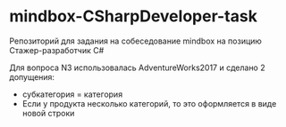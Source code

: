 # mindbox-CSharpDeveloper-task
Репозиторий для задания на собеседование mindbox на позицию Стажер-разработчик C#

Для вопроса N3 использовалась AdventureWorks2017 и сделано 2 допущения:
  - субкатегория = категория
  - Если у продукта несколько категорий, то это оформляется в виде новой строки
